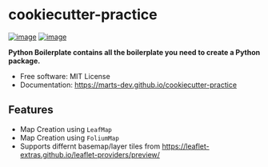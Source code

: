 # cookiecutter-practice


[![image](https://img.shields.io/pypi/v/cookiecutter-practice.svg)](https://pypi.python.org/pypi/cookiecutter-practice)
[![image](https://img.shields.io/conda/vn/conda-forge/cookiecutter-practice.svg)](https://anaconda.org/conda-forge/cookiecutter-practice)


**Python Boilerplate contains all the boilerplate you need to create a Python package.**


-   Free software: MIT License
-   Documentation: https://marts-dev.github.io/cookiecutter-practice


## Features

-   Map Creation using `LeafMap`
-   Map Creation using `FoliumMap`
-   Supports differnt basemap/layer tiles from https://leaflet-extras.github.io/leaflet-providers/preview/
